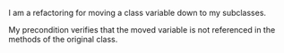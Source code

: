 I am a refactoring for moving a class variable down to my subclasses.My precondition verifies that the moved variable is not referenced in the methods of the original class.